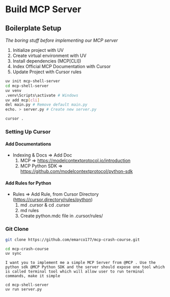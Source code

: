 # Build MCP Server

## Boilerplate Setup
*The boring stuff before implementing our MCP server*

1. Initialize project with UV
2. Create virtual environment with UV
3. Install dependencies (MCP\[CLI])
4. Index Official MCP Documentation with Cursor
5. Update Project with Cursor rules

```bash
uv init mcp-shell-server
cd mcp-shell-server
uv venv
.venv\Scripts\activate # Windows
uv add mcp[cli]
del main.py # Remove default main.py
echo. > server.py # Create new server.py

cursor .
```

### Setting Up Cursor

#### Add Documentations
- Indexing & Docs => Add Doc
    1. MCP => https://modelcontextprotocol.io/introduction
    2. MCP Python SDK => https://github.com/modelcontextprotocol/python-sdk

#### Add Rules for Python
- Rules => Add Rule, from Cursor Directory (https://cursor.directory/rules/python)
    1. md .cursor & cd .cursor
    2. md rules
    3. Create python.mdc file in .cursor/rules/

### Git Clone

```bash
git clone https://github.com/emarco177/mcp-crash-course.git

cd mcp-crash-course
uv sync
```

```note
I want you to implement me a simple MCP Server from @MCP . Use the python sdk @MCP Python SDK and the server should expose one tool which is called terminal tool which will allow user to run terminal commands, make it simple
```

```
cd mcp-shell-server
uv run server.py

```
